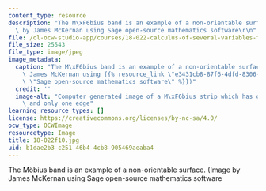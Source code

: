 ```yaml
---
content_type: resource
description: "The M\xF6bius band is an example of a non-orientable surface.  (Image\
  \ by James McKernan using Sage open-source mathematics software\r\n"
file: /ol-ocw-studio-app/courses/18-022-calculus-of-several-variables-fall-2010/b1dae2b3c25146b44cb8905469aeaba4_18-022f10.jpg
file_size: 25543
file_type: image/jpeg
image_metadata:
  caption: "The M\xF6bius band is an example of a non-orientable surface. (Image by\
    \ James McKernan using {{% resource_link \"e3431cb8-87f6-4dfd-8306-b14d14047a3e\"\
    \ \"Sage open-source mathematics software\" %}})"
  credit: ''
  image-alt: "Computer generated image of a M\xF6bius strip which has only one side\
    \ and only one edge"
learning_resource_types: []
license: https://creativecommons.org/licenses/by-nc-sa/4.0/
ocw_type: OCWImage
resourcetype: Image
title: 18-022f10.jpg
uid: b1dae2b3-c251-46b4-4cb8-905469aeaba4
---
```

The Möbius band is an example of a non-orientable surface.  (Image by James McKernan using Sage open-source mathematics software
